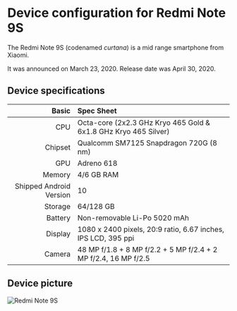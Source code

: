 Device configuration for Redmi Note 9S
=========================================

The Redmi Note 9S (codenamed _curtana_) is a mid range smartphone from Xiaomi.

It was announced on March 23, 2020. Release date was April 30, 2020.

## Device specifications

Basic   | Spec Sheet
-------:|:-------------------------
CPU     | Octa-core (2x2.3 GHz Kryo 465 Gold & 6x1.8 GHz Kryo 465 Silver)
Chipset | Qualcomm SM7125 Snapdragon 720G (8 nm)
GPU     | Adreno 618
Memory  | 4/6 GB RAM
Shipped Android Version | 10
Storage | 64/128 GB
Battery | Non-removable Li-Po 5020 mAh
Display | 1080 x 2400 pixels, 20:9 ratio, 6.67 inches, IPS LCD, 395 ppi
Camera  | 48 MP f/1.8 + 8 MP f/2.2 + 5 MP f/2.4 + 2 MP f/2.4, 16 MP f/2.5

## Device picture

![Redmi Note 9S](https://it.edwaybuy.com/media/catalog/product/cache/4/thumbnail/600x/17f82f742ffe127f42dca9de82fb58b1/r/e/redmi_note_9_1_1.png "Redmi Note 9S")

